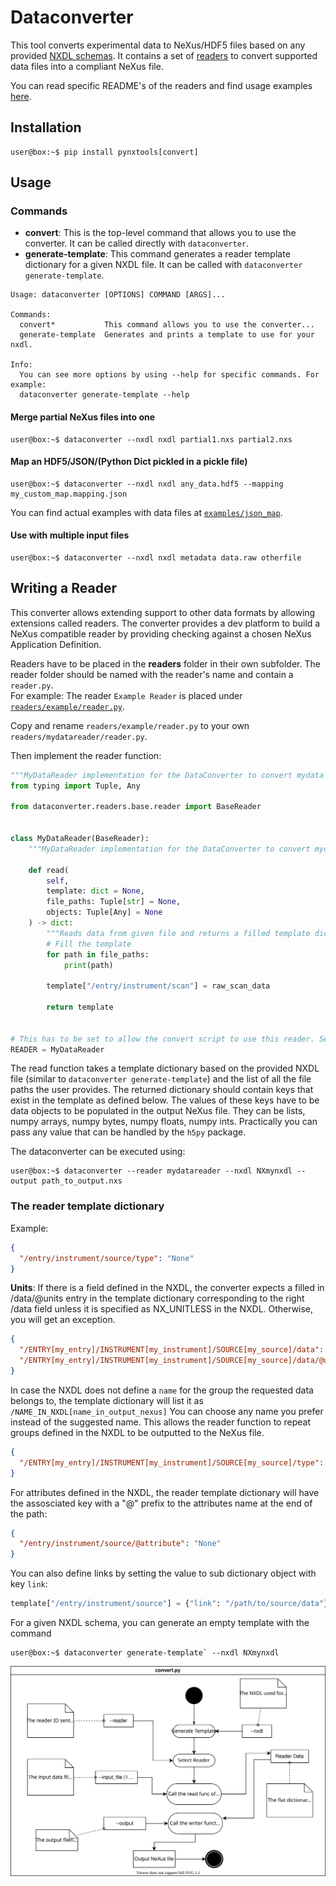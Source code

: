 # Dataconverter

This tool converts experimental data to NeXus/HDF5 files based on any provided [NXDL schemas](https://manual.nexusformat.org/nxdl.html#index-1).
It contains a set of [readers](readers/) to convert supported data files into a compliant NeXus file.

You can read specific README's of the readers and find usage examples [here](../../examples/).

## Installation

```console
user@box:~$ pip install pynxtools[convert]
```

## Usage

### Commands
- **convert**: This is the top-level command that allows you to use the converter. It can be called directly with ```dataconverter```.
- **generate-template**: This command generates a reader template dictionary for a given NXDL file. It can be called with ```dataconverter generate-template```.

```console
Usage: dataconverter [OPTIONS] COMMAND [ARGS]...

Commands:
  convert*           This command allows you to use the converter...
  generate-template  Generates and prints a template to use for your nxdl.

Info:
  You can see more options by using --help for specific commands. For example:
  dataconverter generate-template --help
```

#### Merge partial NeXus files into one

```console
user@box:~$ dataconverter --nxdl nxdl partial1.nxs partial2.nxs
```

#### Map an HDF5/JSON/(Python Dict pickled in a pickle file)

```console
user@box:~$ dataconverter --nxdl nxdl any_data.hdf5 --mapping my_custom_map.mapping.json
```

You can find actual examples with data files at [`examples/json_map`](../../examples/json_map/).


#### Use with multiple input files

```console
user@box:~$ dataconverter --nxdl nxdl metadata data.raw otherfile
```

## Writing a Reader

This converter allows extending support to other data formats by allowing extensions called readers.
The converter provides a dev platform to build a NeXus compatible reader by providing checking against a chosen NeXus Application Definition.

Readers have to be placed in the **readers** folder in their own subfolder.
The reader folder should be named with the reader's name and contain a `reader.py`.\
For example: The reader `Example Reader` is placed under [`readers/example/reader.py`](readers/example/reader.py).

Copy and rename `readers/example/reader.py` to your own `readers/mydatareader/reader.py`.

Then implement the reader function:

```python
"""MyDataReader implementation for the DataConverter to convert mydata to NeXus."""
from typing import Tuple, Any

from dataconverter.readers.base.reader import BaseReader


class MyDataReader(BaseReader):
    """MyDataReader implementation for the DataConverter to convert mydata to NeXus."""

    def read(
        self,
        template: dict = None,
        file_paths: Tuple[str] = None,
        objects: Tuple[Any] = None
    ) -> dict:
        """Reads data from given file and returns a filled template dictionary"""
        # Fill the template
        for path in file_paths:
            print(path)

        template["/entry/instrument/scan"] = raw_scan_data

        return template


# This has to be set to allow the convert script to use this reader. Set it to "MyDataReader".
READER = MyDataReader

```

The read function takes a template dictionary based on the provided NXDL file (similar to `dataconverter generate-template`) and the list of all the file paths the user provides.
The returned dictionary should contain keys that exist in the template as defined below.
The values of these keys have to be data objects to be populated in the output NeXus file.
They can be lists, numpy arrays, numpy bytes, numpy floats, numpy ints. Practically you can pass any value that can be handled by the `h5py` package.

The dataconverter can be executed using:

```console
user@box:~$ dataconverter --reader mydatareader --nxdl NXmynxdl --output path_to_output.nxs
```

### The reader template dictionary

Example:

```json
{
  "/entry/instrument/source/type": "None"
}
```

**Units**: If there is a field defined in the NXDL, the converter expects a filled in /data/@units entry in the template dictionary corresponding to the right /data field unless it is specified as NX_UNITLESS in the NXDL. Otherwise, you will get an exception.

```json
{
  "/ENTRY[my_entry]/INSTRUMENT[my_instrument]/SOURCE[my_source]/data": "None",
  "/ENTRY[my_entry]/INSTRUMENT[my_instrument]/SOURCE[my_source]/data/@units": "Should be set to a string value"
}
```

In case the NXDL does not define a `name` for the group the requested data belongs to, the template dictionary will list it as `/NAME_IN_NXDL[name_in_output_nexus]`
You can choose any name you prefer instead of the suggested name. This allows the reader function to repeat groups defined in the NXDL to be outputted to the NeXus file.

```json
{
  "/ENTRY[my_entry]/INSTRUMENT[my_instrument]/SOURCE[my_source]/type": "None"
}
```

For attributes defined in the NXDL, the reader template dictionary will have the assosciated key with a "@" prefix to the attributes name at the end of the path:

```json
{
  "/entry/instrument/source/@attribute": "None"
}
```

You can also define links by setting the value to sub dictionary object with key `link`:

```python
template["/entry/instrument/source"] = {"link": "/path/to/source/data"}
```

For a given NXDL schema, you can generate an empty template with the command
```console
user@box:~$ dataconverter generate-template` --nxdl NXmynxdl
```

<img src="./convert_routine.svg" />

